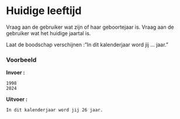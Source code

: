 # Huidige leeftijd

Vraag aan de gebruiker wat zijn of haar geboortejaar is.
Vraag aan de gebruiker wat het huidige jaartal is.

Laat de boodschap verschijnen :”In dit kalenderjaar word jij ... jaar.”

### Voorbeeld
**Invoer :**

    1998
    2024

    
**Uitvoer :**

    In dit kalenderjaar word jij 26 jaar.
